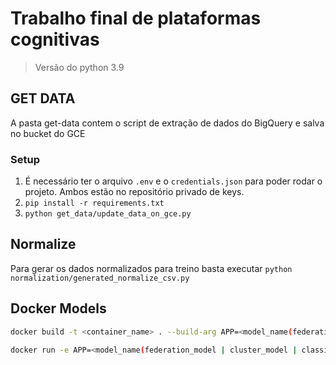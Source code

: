 # Trabalho final de plataformas cognitivas

> Versão do python 3.9

## GET DATA

A pasta get-data contem o script de extração de dados do BigQuery e salva no bucket do GCE

### Setup

1. É necessário ter o arquivo `.env` e o `credentials.json` para poder rodar o projeto. Ambos estão no repositório privado de keys.
2. `pip install -r requirements.txt`
3. `python get_data/update_data_on_gce.py`

## Normalize

Para gerar os dados normalizados para treino basta executar `python normalization/generated_normalize_csv.py`

## Docker Models

```bash
docker build -t <container_name> . --build-arg APP=<model_name(federation_model | cluster_model | classification_model)> PORT=<port>
```

```bash
docker run -e APP=<model_name(federation_model | cluster_model | classification_model)> -p <port>:<port> -t <container_name>
```
